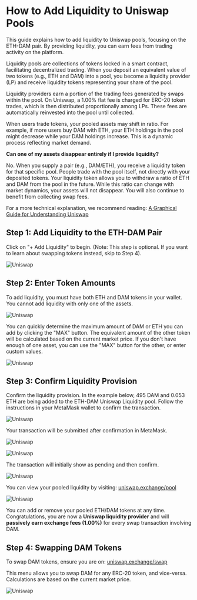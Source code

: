 # How to Add Liquidity to Uniswap Pools

This guide explains how to add liquidity to Uniswap pools, focusing on the ETH-DAM pair. By providing liquidity, you can earn fees from trading activity on the platform.

Liquidity pools are collections of tokens locked in a smart contract, facilitating decentralized trading. When you deposit an equivalent value of two tokens (e.g., ETH and DAM) into a pool, you become a liquidity provider (LP) and receive liquidity tokens representing your share of the pool.

Liquidity providers earn a portion of the trading fees generated by swaps within the pool. On Uniswap, a 1.00% flat fee is charged for ERC-20 token trades, which is then distributed proportionally among LPs. These fees are automatically reinvested into the pool until collected.

When users trade tokens, your pooled assets may shift in ratio. For example, if more users buy DAM with ETH, your ETH holdings in the pool might decrease while your DAM holdings increase. This is a dynamic process reflecting market demand.

**Can one of my assets disappear entirely if I provide liquidity?**

No. When you supply a pair (e.g., DAM/ETH), you receive a liquidity token for that specific pool. People trade with the pool itself, not directly with your deposited tokens. Your liquidity token allows you to withdraw a ratio of ETH and DAM from the pool in the future. While this ratio can change with market dynamics, your assets will not disappear. You will also continue to benefit from collecting swap fees.

For a more technical explanation, we recommend reading: [A Graphical Guide for Understanding Uniswap](https://docs.ethhub.io/guides/graphical-guide-for-understanding-uniswap/)

## Step 1: Add Liquidity to the ETH-DAM Pair

Click on "+ Add Liquidity" to begin. (Note: This step is optional. If you want to learn about swapping tokens instead, skip to Step 4).

![Uniswap](../../helpArticles/assets/images/pngs/uniswap/uniswap10.png)

## Step 2: Enter Token Amounts

To add liquidity, you must have both ETH and DAM tokens in your wallet. You cannot add liquidity with only one of the assets.

![Uniswap](../../helpArticles/assets/images/pngs/uniswap/uniswap11.png)

You can quickly determine the maximum amount of DAM or ETH you can add by clicking the "MAX" button. The equivalent amount of the other token will be calculated based on the current market price. If you don't have enough of one asset, you can use the "MAX" button for the other, or enter custom values.

![Uniswap](../../helpArticles/assets/images/pngs/uniswap/uniswap12.png)

## Step 3: Confirm Liquidity Provision

Confirm the liquidity provision. In the example below, 495 DAM and 0.053 ETH are being added to the ETH-DAM Uniswap Liquidity pool. Follow the instructions in your MetaMask wallet to confirm the transaction.

![Uniswap](../../helpArticles/assets/images/pngs/uniswap/uniswap13.png#_maxWidth=512)

Your transaction will be submitted after confirmation in MetaMask.

![Uniswap](../../helpArticles/assets/images/pngs/uniswap/uniswap14.png#_maxWidth=512)

![Uniswap](../../helpArticles/assets/images/pngs/uniswap/uniswap15.png#_maxWidth=512)

The transaction will initially show as pending and then confirm.

![Uniswap](../../helpArticles/assets/images/pngs/uniswap/uniswap16.png#_maxWidth=512)

You can view your pooled liquidity by visiting: [uniswap.exchange/pool](https://uniswap.exchange/pool)

![Uniswap](../../helpArticles/assets/images/pngs/uniswap/uniswap17.png#_maxWidth=512)

You can add or remove your pooled ETH/DAM tokens at any time. Congratulations, you are now a **Uniswap liquidity provider** and will **passively earn exchange fees (1.00%)** for every swap transaction involving DAM.

## Step 4: Swapping DAM Tokens

To swap DAM tokens, ensure you are on: [uniswap.exchange/swap](https://uniswap.exchange/swap)

This menu allows you to swap DAM for any ERC-20 token, and vice-versa. Calculations are based on the current market price.

![Uniswap](../../helpArticles/assets/images/pngs/uniswap/uniswap18.png#_maxWidth=512)
